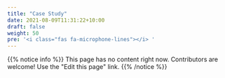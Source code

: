 ```yaml
---
title: "Case Study"
date: 2021-08-09T11:31:22+10:00
draft: false
weight: 50
pre: '<i class="fas fa-microphone-lines"></i> '
---
```


{{% notice info %}}
This page has no content right now. Contributors are welcome! Use the "Edit this page" link.
{{% /notice %}}